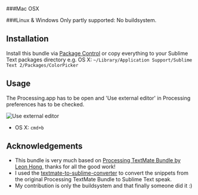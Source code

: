 ###Mac OSX

###Linux & Windows
Only partly supported: No buildsystem.

## Installation
Install this bundle via [Package Control](http://wbond.net/sublime_packages/package_control) or copy everything to your Sublime Text packages directory e.g. OS X: `~/Library/Application Support/Sublime Text 2/Packages/ColorPicker`


## Usage
The Processing.app has to be open and 'Use external editor' in Processing preferences has to be checked.

![Use external editor](https://github.com/b-g/processing-sublime/blob/master/_Mac/processing_preferences.gif "Use external editor")
- OS X: `cmd+b`


## Acknowledgements
- This bundle is very much based on [Processing TextMate Bundle by Leon Hong](http://www.onebitwonder.com/projects/processing/), thanks for all the good work!
- I used the [textmate-to-sublime-converter](https://github.com/srbs/textmate-to-sublime-converter) to convert the snippets from the original Processing TextMate Bundle to Sublime Text speak.
- My contribution is only the buildsystem and that finally someone did it :)